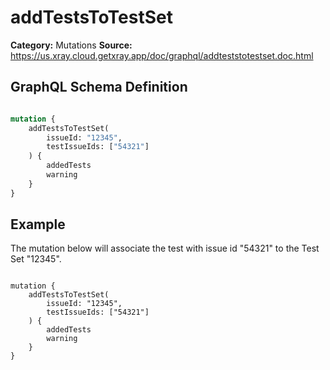 # addTestsToTestSet

**Category:** Mutations
**Source:** https://us.xray.cloud.getxray.app/doc/graphql/addteststotestset.doc.html

## GraphQL Schema Definition

```graphql

mutation {
    addTestsToTestSet(
        issueId: "12345",
        testIssueIds: ["54321"]
    ) {
        addedTests
        warning
    }
}

```

## Example

The mutation below will associate the test with issue id "54321" to the Test Set "12345".

```

mutation {
    addTestsToTestSet(
        issueId: "12345",
        testIssueIds: ["54321"]
    ) {
        addedTests
        warning
    }
}

```